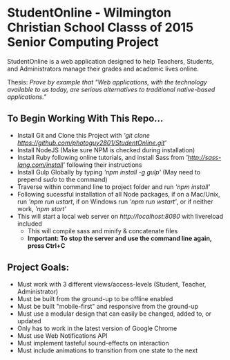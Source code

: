 # StudentOnline - Wilmington Christian School Classs of 2015 Senior Computing Project

StudentOnline is a web application designed to help Teachers, Students, and Administrators manage their grades and academic lives online.

Thesis: *Prove by example that "Web applications, with the technology available to us today, are serious alternatives to traditional native-based applications."*

## To Begin Working With This Repo...
- Install Git and Clone this Project with *'git clone https://github.com/photoguy2801/StudentOnline.git'*
- Install NodeJS (Make sure NPM is checked during installation)
- Install Ruby following online tutorials, and install Sass from *'http://sass-lang.com/install'* following their instructions
- Install Gulp Globally by typing *'npm install -g gulp'* (May need to prepend *sudo* to the command)
- Traverse within command line to project folder and run *'npm install'*
- Following sucessful installation of all Node packages, if on a Mac/Unix, run *'npm run ustart*, if on Windows run *'npm run wstart'*, or if neither work, *'npm start'*
- This will start a local web server on *http://localhost:8080* with livereload included
	- This will compile sass and minify & concatenate files
	- **Important: To stop the server and use the command line again, press Ctrl+C**

## Project Goals:
- Must work with 3 different views/access-levels (Student, Teacher, Administrator)
- Must be built from the ground-up to be offline enabled
- Must be built "mobile-first" and responsive from the ground-up
- Must use a modular design that can easily be changed, added to, or updated
- Only has to work in the latest version of Google Chrome
- Must use Web Notifications API
- Must implement tasteful sound-effects on interaction
- Must include animations to transition from one state to the next